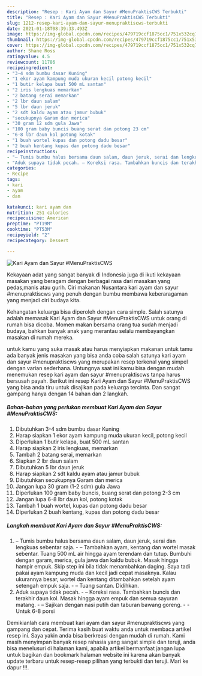 ```yaml
---
description: "Resep : Kari Ayam dan Sayur #MenuPraktisCWS Terbukti"
title: "Resep : Kari Ayam dan Sayur #MenuPraktisCWS Terbukti"
slug: 1212-resep-kari-ayam-dan-sayur-menupraktiscws-terbukti
date: 2021-01-18T08:39:33.493Z
image: https://img-global.cpcdn.com/recipes/479719ccf1875cc1/751x532cq70/kari-ayam-dan-sayur-menupraktiscws-foto-resep-utama.jpg
thumbnail: https://img-global.cpcdn.com/recipes/479719ccf1875cc1/751x532cq70/kari-ayam-dan-sayur-menupraktiscws-foto-resep-utama.jpg
cover: https://img-global.cpcdn.com/recipes/479719ccf1875cc1/751x532cq70/kari-ayam-dan-sayur-menupraktiscws-foto-resep-utama.jpg
author: Shane Ross
ratingvalue: 4.5
reviewcount: 11786
recipeingredient:
- "3-4 sdm bumbu dasar Kuning"
- "1 ekor ayam kampung muda ukuran kecil potong kecil"
- "1 butir kelapa buat 500 mL santan"
- "2 iris lengkuas memarkan"
- "2 batang serai memarkan"
- "2 lbr daun salam"
- "5 lbr daun jeruk"
- "2 sdt kaldu ayam atau jamur bubuk"
- "secukupnya Garam dan merica"
- "30 gram 12 sdm gula Jawa"
- "100 gram baby buncis buang serat dan potong 23 cm"
- "6-8 lbr daun kol potong kotak"
- "1 buah wortel kupas dan potong dadu besar"
- "2 buah kentang kupas dan potong dadu besar"
recipeinstructions:
- "– Tumis bumbu halus bersama daun salam, daun jeruk, serai dan lengkuas sebentar saja. – Tambahkan ayam, kentang dan wortel masak sebentar. Tuang 500 mL air hingga ayam terendam dan tutup. Bumbuhi dengan garam, merica, gula jawa dan kaldu bubuk. Masak hingga hampir empuk. Skip step ini bila tidak menambahkan daging. Saya tadi pakai ayam kampung muda dan kecil jadi cepat masaknya. Kalau ukurannya besar, wortel dan kentang ditambahkan setelah ayam setengah empuk saja. – Tuang santan. Didihkan."
- "Aduk supaya tidak pecah. – Koreksi rasa. Tambahkan buncis dan terakhir daun kol. Masak hingga ayam empuk dan semua sayuran matang. – Sajikan dengan nasi putih dan taburan bawang goreng.  Untuk 6-8 porsi"
categories:
- Recipe
tags:
- kari
- ayam
- dan

katakunci: kari ayam dan 
nutrition: 251 calories
recipecuisine: American
preptime: "PT19M"
cooktime: "PT53M"
recipeyield: "2"
recipecategory: Dessert

---
```



![Kari Ayam dan Sayur #MenuPraktisCWS](https://img-global.cpcdn.com/recipes/479719ccf1875cc1/751x532cq70/kari-ayam-dan-sayur-menupraktiscws-foto-resep-utama.jpg)

Kekayaan adat yang sangat banyak di Indonesia juga di ikuti kekayaan masakan yang beragam dengan berbagai rasa dari masakan yang pedas,manis atau gurih. Ciri makanan Nusantara kari ayam dan sayur #menupraktiscws yang penuh dengan bumbu membawa keberaragaman yang menjadi ciri budaya kita.


Kehangatan keluarga bisa diperoleh dengan cara simple. Salah satunya adalah memasak Kari Ayam dan Sayur #MenuPraktisCWS untuk orang di rumah bisa dicoba. Momen makan bersama orang tua sudah menjadi budaya, bahkan banyak anak yang merantau selalu membayangkan masakan di rumah mereka.



untuk kamu yang suka masak atau harus menyiapkan makanan untuk tamu ada banyak jenis masakan yang bisa anda coba salah satunya kari ayam dan sayur #menupraktiscws yang merupakan resep terkenal yang simpel dengan varian sederhana. Untungnya saat ini kamu bisa dengan mudah menemukan resep kari ayam dan sayur #menupraktiscws tanpa harus bersusah payah.
Berikut ini resep Kari Ayam dan Sayur #MenuPraktisCWS yang bisa anda tiru untuk disajikan pada keluarga tercinta. Dan sangat gampang hanya dengan 14 bahan dan 2 langkah.


<!--inarticleads1-->

##### Bahan-bahan yang perlukan membuat Kari Ayam dan Sayur #MenuPraktisCWS:

1. Dibutuhkan 3-4 sdm bumbu dasar Kuning
1. Harap siapkan 1 ekor ayam kampung muda ukuran kecil, potong kecil
1. Diperlukan 1 butir kelapa, buat 500 mL santan
1. Harap siapkan 2 iris lengkuas, memarkan
1. Tambah 2 batang serai, memarkan
1. Siapkan 2 lbr daun salam
1. Dibutuhkan 5 lbr daun jeruk
1. Harap siapkan 2 sdt kaldu ayam atau jamur bubuk
1. Dibutuhkan secukupnya Garam dan merica
1. Jangan lupa 30 gram (1-2 sdm) gula Jawa
1. Diperlukan 100 gram baby buncis, buang serat dan potong 2-3 cm
1. Jangan lupa 6-8 lbr daun kol, potong kotak
1. Tambah 1 buah wortel, kupas dan potong dadu besar
1. Diperlukan 2 buah kentang, kupas dan potong dadu besar




<!--inarticleads2-->

##### Langkah membuat  Kari Ayam dan Sayur #MenuPraktisCWS:

1. – Tumis bumbu halus bersama daun salam, daun jeruk, serai dan lengkuas sebentar saja. - – Tambahkan ayam, kentang dan wortel masak sebentar. Tuang 500 mL air hingga ayam terendam dan tutup. Bumbuhi dengan garam, merica, gula jawa dan kaldu bubuk. Masak hingga hampir empuk. Skip step ini bila tidak menambahkan daging. Saya tadi pakai ayam kampung muda dan kecil jadi cepat masaknya. Kalau ukurannya besar, wortel dan kentang ditambahkan setelah ayam setengah empuk saja. - – Tuang santan. Didihkan.
1. Aduk supaya tidak pecah. - – Koreksi rasa. Tambahkan buncis dan terakhir daun kol. Masak hingga ayam empuk dan semua sayuran matang. - – Sajikan dengan nasi putih dan taburan bawang goreng. -  - Untuk 6-8 porsi




Demikianlah cara membuat kari ayam dan sayur #menupraktiscws yang gampang dan cepat. Terima kasih buat waktu anda untuk membaca artikel resep ini. Saya yakin anda bisa berkreasi dengan mudah di rumah. Kami masih menyimpan banyak resep rahasia yang sangat simple dan teruji, anda bisa menelusuri di halaman kami, apabila artikel bermanfaat jangan lupa untuk bagikan dan bookmark halaman website ini karena akan banyak update terbaru untuk resep-resep pilihan yang terbukti dan teruji. Mari ke dapur !!!. 
